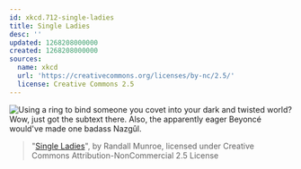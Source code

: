 ```yaml
---
id: xkcd.712-single-ladies
title: Single Ladies
desc: ''
updated: 1268208000000
created: 1268208000000
sources:
  name: xkcd
  url: 'https://creativecommons.org/licenses/by-nc/2.5/'
  license: Creative Commons 2.5
---
```

![Using a ring to bind someone you covet into your dark and twisted world? Wow, just got the subtext there. Also, the apparently eager Beyoncé would've made one badass Nazgȗl.](https://imgs.xkcd.com/comics/single_ladies.png)
> "[Single Ladies](https://xkcd.com/712/)", by Randall Munroe, licensed under Creative Commons Attribution-NonCommercial 2.5 License
